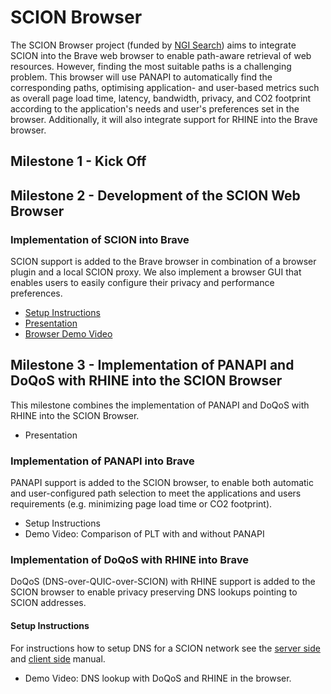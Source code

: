 # SCION Browser

The SCION Browser project (funded by [NGI Search](https://www.ngisearch.eu/view/Events/OC3Searchers)) aims to integrate SCION into the Brave web browser to enable path-aware retrieval of web resources. However, finding the most suitable paths is a challenging problem. This browser will use PANAPI to automatically find the corresponding paths, optimising application- and user-based metrics such as overall page load time, latency, bandwidth, privacy, and CO2 footprint according to the application's needs and user's preferences set in the browser. Additionally, it will also integrate support for RHINE into the Brave browser.

## Milestone 1 - Kick Off

## Milestone 2 - Development of the SCION Web Browser

### Implementation of SCION into Brave

SCION support is added to the Brave browser in combination of a browser plugin and a local SCION proxy. We also implement a browser GUI that enables users to easily configure their privacy and performance preferences.

- [Setup Instructions](setup.md)
- [Presentation](https://docs.google.com/presentation/d/1WOG8_PZ0plRXJO1rmgy-g2BhmfGkdW0j9SC0UPZ9W5M/edit?usp=sharing)
- [Browser Demo Video](https://drive.google.com/file/d/1ecuKRqZxcQujaOwI1KhVlhBcoWTv-BMv/view?usp=sharing)

## Milestone 3 - Implementation of PANAPI and DoQoS with RHINE into the SCION Browser

This milestone combines the implementation of PANAPI and DoQoS with RHINE into the SCION Browser.

- Presentation

### Implementation of PANAPI into Brave 

PANAPI support is added to the SCION browser, to enable both automatic and user-configured path selection to meet the applications and users requirements (e.g. minimizing page load time or CO2 footprint).

- Setup Instructions
- Demo Video: Comparison of PLT with and without PANAPI

### Implementation of DoQoS with RHINE into Brave

DoQoS (DNS-over-QUIC-over-SCION) with RHINE support is added to the SCION browser to enable privacy preserving DNS lookups pointing to SCION addresses.



#### Setup Instructions

For instructions how to setup DNS for a SCION network see the [server side ](setup_coredns.md) and [client side](setup_sdns.md) manual.


- Demo Video: DNS lookup with DoQoS and RHINE in the browser.
